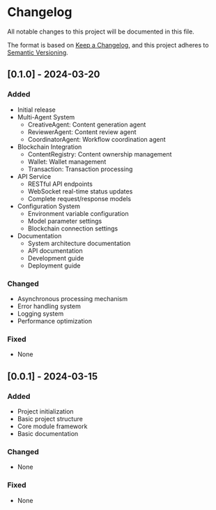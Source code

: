 # Changelog

All notable changes to this project will be documented in this file.

The format is based on [Keep a Changelog](https://keepachangelog.com/en/1.0.0/),
and this project adheres to [Semantic Versioning](https://semver.org/spec/v2.0.0.html).

## [0.1.0] - 2024-03-20

### Added
- Initial release
- Multi-Agent System
  - CreativeAgent: Content generation agent
  - ReviewerAgent: Content review agent
  - CoordinatorAgent: Workflow coordination agent
- Blockchain Integration
  - ContentRegistry: Content ownership management
  - Wallet: Wallet management
  - Transaction: Transaction processing
- API Service
  - RESTful API endpoints
  - WebSocket real-time status updates
  - Complete request/response models
- Configuration System
  - Environment variable configuration
  - Model parameter settings
  - Blockchain connection settings
- Documentation
  - System architecture documentation
  - API documentation
  - Development guide
  - Deployment guide

### Changed
- Asynchronous processing mechanism
- Error handling system
- Logging system
- Performance optimization

### Fixed
- None

## [0.0.1] - 2024-03-15

### Added
- Project initialization
- Basic project structure
- Core module framework
- Basic documentation

### Changed
- None

### Fixed
- None 